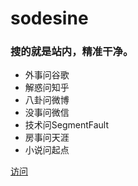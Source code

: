 # sodesine

### 搜的就是站内，精准干净。

- 外事问谷歌
- 解惑问知乎
- 八卦问微博
- 没事问微信
- 技术问SegmentFault
- 房事问天涯
- 小说问起点

[访问](https://sodesine.yikeyong.com/)
